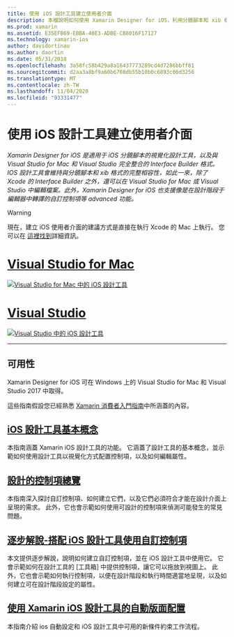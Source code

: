 ```yaml
---
title: 使用 iOS 設計工具建立使用者介面
description: 本檔說明如何使用 Xamarin Designer for iOS，利用分鏡腳本和 xib 檔案來建立應用程式的使用者介面。 它會連結到討論工具可用性的檔、其基本功能、可設計的控制項，以及提供其使用方式的逐步解說。
ms.prod: xamarin
ms.assetid: E35EFB69-EBBA-40E3-ADBE-CB8016F17127
ms.technology: xamarin-ios
author: davidortinau
ms.author: daortin
ms.date: 05/31/2018
ms.openlocfilehash: 3a58fc58b429a8a16437773289cd4d7286bbff81
ms.sourcegitcommit: d2aa3a8bf9a60b6708db55b10b0c6893c06d3256
ms.translationtype: MT
ms.contentlocale: zh-TW
ms.lasthandoff: 11/04/2020
ms.locfileid: "93331477"
---
```

# <a name="building-user-interfaces-with-the-ios-designer"></a>使用 iOS 設計工具建立使用者介面

_Xamarin Designer for iOS 是適用于 iOS 分鏡腳本的視覺化設計工具，以及與 Visual Studio for Mac 和 Visual Studio 完全整合的 Interface Builder 格式。IOS 設計工具會維持與分鏡腳本和 xib 格式的完整相容性，如此一來，除了 Xcode 的 Interface Builder 之外，還可以在 Visual Studio for Mac 或 Visual Studio 中編輯檔案。此外，Xamarin Designer for iOS 也支援像是在設計階段于編輯器中轉譯的自訂控制項等 advanced 功能。_

> [!WARNING]
> 現在，建立 iOS 使用者介面的建議方式是直接在執行 Xcode 的 Mac 上執行。 您可以在 [這裡找到](~/ios/user-interface/ios-use-xcode.md)詳細資訊。

# <a name="visual-studio-for-mac"></a>[Visual Studio for Mac](#tab/macos)

[![Visual Studio for Mac 中的 iOS 設計工具](images/designer-vsmac-sml.png "iOS 設計工具")](images/designer-vsmac.png#lightbox)

# <a name="visual-studio"></a>[Visual Studio](#tab/windows)

[![Visual Studio 中的 iOS 設計工具](images/designer-vs.png "iOS 設計工具")](images/designer-vs.png#lightbox)

-----

## <a name="availability"></a>可用性

Xamarin Designer for iOS 可在 Windows 上的 Visual Studio for Mac 和 Visual Studio 2017 中取得。

這些指南假設您已經熟悉 [Xamarin 消費者入門指南](~/ios/get-started/index.md)中所涵蓋的內容。

## <a name="ios-designer-basics"></a>[iOS 設計工具基本概念](introduction.md)

本指南涵蓋 Xamarin iOS 設計工具的功能。 它涵蓋了設計工具的基本概念，並示範如何使用設計工具以視覺化方式配置控制項，以及如何編輯屬性。

## <a name="designable-controls-overview"></a>[設計的控制項總覽](ios-designable-controls-overview.md)

本指南深入探討自訂控制項、如何建立它們，以及它們必須符合才能在設計介面上呈現的需求。 此外，它也會示範如何使用可設計的控制項來偵測可能發生的常見問題。

## <a name="walkthrough---using-custom-controls-with-ios-designer"></a>[逐步解說-搭配 iOS 設計工具使用自訂控制項](ios-designable-controls-walkthrough.md)

本文提供逐步解說，說明如何建立自訂控制項，並在 iOS 設計工具中使用它。 它會示範如何在設計工具的 [工具箱] 中提供控制項，讓它可以拖放到視圖上。 此外，它也會示範如何執行控制項，以便在設計階段和執行時間適當地呈現，以及如何建立可在設計階段設定的屬性。

## <a name="auto-layout-with-the-xamarin-ios-designer"></a>[使用 Xamarin iOS 設計工具的自動版面配置](designer-auto-layout.md)

本指南介紹 ios 自動設定和 iOS 設計工具中可用的新條件約束工作流程。
